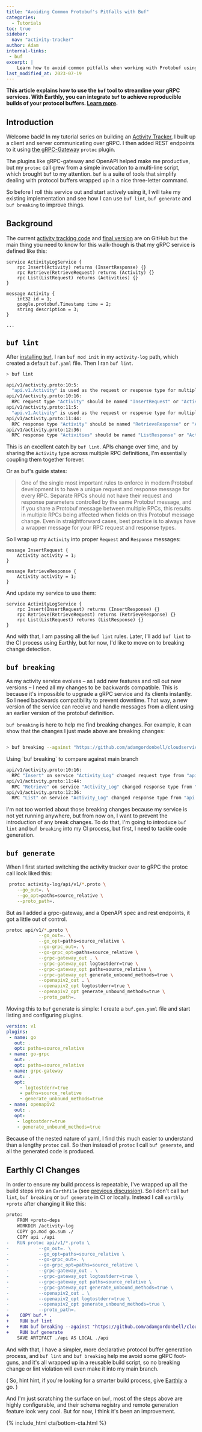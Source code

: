 ```yaml
---
title: "Avoiding Common Protobuf's Pitfalls with Buf"
categories:
  - Tutorials
toc: true
sidebar:
  nav: "activity-tracker"
author: Adam
internal-links:
 - buf
excerpt: |
    Learn how to avoid common pitfalls when working with Protobuf using Buf, a suite of tools that simplifies dealing with protocol buffers. Discover how to use Buf's linting, breaking change detection, and code generation features to improve your development process.
last_modified_at: 2023-07-19
---
```

**This article explains how to use the `buf` tool to streamline your gRPC services. With Earthly, you can integrate `buf` to achieve reproducible builds of your protocol buffers. [Learn more](/).**

## Introduction

Welcome back! In my tutorial series on building an [Activity Tracker](/blog/golang-grpc-example/), I built up a client and server communicating over gRPC. I then added REST endpoints to it using [the gRPC-Gateway](https://github.com/grpc-ecosystem/grpc-gateway) `protoc` plugin.

The plugins like gRPC-gateway and OpenAPI helped make me productive, but my `protoc` call grew from a simple invocation to a multi-line script, which brought `buf` to my attention. `buf` is a suite of tools that simplify dealing with protocol buffers wrapped up in a nice three-letter command.

So before I roll this service out and start actively using it, I will take my existing implementation and see how I can use `buf lint`, `buf generate` and `buf breaking` to improve things.

## Background

The current [activity tracking code](https://github.com/adamgordonbell/cloudservices/tree/v5-grpc-gateway) and [final version](https://github.com/adamgordonbell/cloudservices/tree/v6-buf) are on GitHub but the main thing you need to know for this walk-though is that my gRPC service is defined like this:

~~~{.protobuf caption="activity-log/api/v1/activity.proto"}
service ActivityLogService {
    rpc Insert(Activity) returns (InsertResponse) {}
    rpc Retrieve(RetrieveRequest) returns (Activity) {}
    rpc List(ListRequest) returns (Activities) {}
}

message Activity {
    int32 id = 1;
    google.protobuf.Timestamp time = 2;
    string description = 3;
}

...
~~~

## `buf lint`

After [installing `buf`](https://docs.buf.build/installation), I ran `buf mod init` in my `activity-log` path, which created a default `buf.yaml` file. Then I ran `buf lint`.

~~~{.bash caption=">_"}
> buf lint
~~~

~~~{.bash .merge-code caption=""}
api/v1/activity.proto:10:5:
  "api.v1.Activity" is used as the request or response type for multiple RPCs.
api/v1/activity.proto:10:16:
  RPC request type "Activity" should be named "InsertRequest" or "ActivityLogServiceInsertRequest".
api/v1/activity.proto:11:5:
  "api.v1.Activity" is used as the request or response type for multiple RPCs.
api/v1/activity.proto:11:44:
  RPC response type "Activity" should be named "RetrieveResponse" or "ActivityLogServiceRetrieveResponse".
api/v1/activity.proto:12:36:
  RPC response type "Activities" should be named "ListResponse" or "ActivityLogServiceListResponse".
~~~

This is an excellent catch by `buf lint`. APIs change over time, and by sharing the `Activity` type across multiple RPC definitions, I'm essentially coupling them together forever.

Or as buf's guide states:

> One of the single most important rules to enforce in modern Protobuf development is to have a unique request and response message for every RPC. Separate RPCs should not have their request and response parameters controlled by the same Protobuf message, and if you share a Protobuf message between multiple RPCs, this results in multiple RPCs being affected when fields on this Protobuf message change. Even in straightforward cases, best practice is to always have a wrapper message for your RPC request and response types.

So I wrap up my `Activity` into proper `Request` and `Response` messages:

~~~{.protobuf caption="activity-log/api/v1/activity.proto"}
message InsertRequest {
    Activity activity = 1;
}

message RetrieveResponse {
    Activity activity = 1;
}
~~~

And update my service to use them:

~~~{.protobuf caption="activity-log/api/v1/activity.proto"}
service ActivityLogService {
    rpc Insert(InsertRequest) returns (InsertResponse) {}
    rpc Retrieve(RetrieveRequest) returns (RetrieveResponse) {}
    rpc List(ListRequest) returns (ListResponse) {}
}
~~~

And with that, I am passing all the `buf lint` rules. Later, I'll add `buf lint` to the CI process using Earthly, but for now, I'd like to move on to breaking change detection.

## `buf breaking`

As my activity service evolves – as I add new features and roll out new versions – I need all my changes to be backwards compatible. This is because it's impossible to upgrade a gRPC service and its clients instantly. So I need backwards compatibility to prevent downtime. That way, a new version of the service can receive and handle messages from a client using an earlier version of the protobuf definition.

`buf breaking` is here to help me find breaking changes. For example, it can show that the changes I just made above are breaking changes:

~~~{.bash caption=">_"}

> buf breaking --against "https://github.com/adamgordonbell/cloudservices.git#branch=main,subdir=activity-log" 
~~~

<figcaption>Using `buf breaking` to compare against main branch</figcaption>

~~~{.bash caption=""}
api/v1/activity.proto:10:16:
  RPC "Insert" on service "Activity_Log" changed request type from "api.v1.Activity" to "api.v1.InsertRequest".
api/v1/activity.proto:11:44:
  RPC "Retrieve" on service "Activity_Log" changed response type from "api.v1.Activity" to "api.v1.RetrieveResponse".
api/v1/activity.proto:12:36:
  RPC "List" on service "Activity_Log" changed response type from "api.v1.Activities" to "api.v1.ListResponse".
~~~

I'm not too worried about those breaking changes because my service is not yet running anywhere, but from now on, I want to prevent the introduction of any break changes. To do that, I'm going to introduce `buf lint` and `buf breaking` into my CI process, but first, I need to tackle code generation.

## `buf generate`

When I first started switching the activity tracker over to gRPC the protoc call look liked this:

~~~{.bash caption=">_"}
 protoc activity-log/api/v1/*.proto \
    --go_out=. \
    --go_opt=paths=source_relative \
    --proto_path=.
~~~

But as I added a grpc-gateway, and a OpenAPI spec and rest endpoints, it got a little out of control.

~~~{.bash caption=">_"}
protoc api/v1/*.proto \
            --go_out=. \
            --go_opt=paths=source_relative \
            --go-grpc_out=. \
            --go-grpc_opt=paths=source_relative \
            --grpc-gateway_out . \
            --grpc-gateway_opt logtostderr=true \
            --grpc-gateway_opt paths=source_relative \
            --grpc-gateway_opt generate_unbound_methods=true \
            --openapiv2_out . \
            --openapiv2_opt logtostderr=true \
            --openapiv2_opt generate_unbound_methods=true \
            --proto_path=.
~~~

Moving this to `buf` generate is simple: I create a `buf.gen.yaml` file and start listing and configuring plugins.

~~~{.yaml caption="buf.gen.yaml"}
version: v1
plugins:
 - name: go
   out: .
   opt: paths=source_relative
 - name: go-grpc
   out: .
   opt: paths=source_relative
 - name: grpc-gateway
   out: .
   opt:
     - logtostderr=true
     - paths=source_relative
     - generate_unbound_methods=true
 - name: openapiv2
   out: .
   opt:
    - logtostderr=true
    - generate_unbound_methods=true
~~~

Because of the nested nature of yaml, I find this much easier to understand than a lengthy `protoc` call. So then instead of `protoc` I call `buf generate`, and all the generated code is produced.

## Earthly CI Changes

In order to ensure my build process is repeatable, I've wrapped up all the build steps into an `Earthfile` (see [previous discussion](/blog/golang-grpc-example/#playing-nice-with-others)). So I don't call `buf lint`, `buf breaking` or `buf generate` in CI or locally. Instead I call `earthly +proto` after changing it like this:

~~~{.diff caption="/activity-log/Earthfile"}
proto:
    FROM +proto-deps
    WORKDIR /activity-log
    COPY go.mod go.sum ./ 
    COPY api ./api
-   RUN protoc api/v1/*.proto \
-           --go_out=. \
-           --go_opt=paths=source_relative \
-           --go-grpc_out=. \
-           --go-grpc_opt=paths=source_relative \
-           --grpc-gateway_out . \
-           --grpc-gateway_opt logtostderr=true \
-           --grpc-gateway_opt paths=source_relative \
-           --grpc-gateway_opt generate_unbound_methods=true \
-           --openapiv2_out . \
-           --openapiv2_opt logtostderr=true \
-           --openapiv2_opt generate_unbound_methods=true \
-           --proto_path=.
+    COPY buf.* .
+    RUN buf lint
+    RUN buf breaking --against "https://github.com/adamgordonbell/cloudservices.git#branch=buf,subdir=activity-log" 
+    RUN buf generate 
    SAVE ARTIFACT ./api AS LOCAL ./api 
~~~

And with that, I have a simpler, more declarative protocol buffer generation process, and `buf lint` and `buf breaking` help me avoid some gRPC foot-guns, and it's all wrapped up in a reusable build script, so no breaking change or lint violation will even make it into my main branch.

( So, hint hint, if you're looking for a smarter build process, give [Earthly](https://www.earthly.dev/) a go. )

And I'm just scratching the surface on `buf`, most of the steps above are highly configurable, and their schema registry and remote generation feature look very cool. But for now, I think it's been an improvement.

{% include_html cta/bottom-cta.html %}